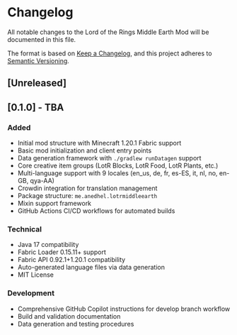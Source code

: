 # Changelog

All notable changes to the Lord of the Rings Middle Earth Mod will be documented in this file.

The format is based on [Keep a Changelog](https://keepachangelog.com/en/1.0.0/),
and this project adheres to [Semantic Versioning](https://semver.org/spec/v2.0.0.html).

## [Unreleased]

## [0.1.0] - TBA

### Added
- Initial mod structure with Minecraft 1.20.1 Fabric support
- Basic mod initialization and client entry points
- Data generation framework with `./gradlew runDatagen` support
- Core creative item groups (LotR Blocks, LotR Food, LotR Plants, etc.)
- Multi-language support with 9 locales (en_us, de, fr, es-ES, it, nl, no, en-GB, qya-AA)
- Crowdin integration for translation management
- Package structure: `me.anedhel.lotrmiddleearth`
- Mixin support framework
- GitHub Actions CI/CD workflows for automated builds

### Technical
- Java 17 compatibility
- Fabric Loader 0.15.11+ support
- Fabric API 0.92.1+1.20.1 compatibility
- Auto-generated language files via data generation
- MIT License

### Development
- Comprehensive GitHub Copilot instructions for develop branch workflow
- Build and validation documentation
- Data generation and testing procedures